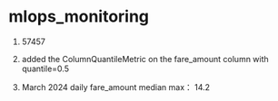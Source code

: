 # mlops_monitoring
1. 57457

2. added the ColumnQuantileMetric on the fare_amount column with quantile=0.5

3. March 2024 daily fare_amount median max： 14.2